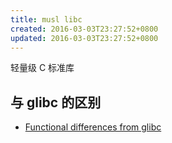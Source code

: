 ```yaml
---
title: musl libc
created: 2016-03-03T23:27:52+0800
updated: 2016-03-03T23:27:52+0800
---
```



轻量级 C 标准库

## 与 glibc 的区别

- [Functional differences from glibc](https://wiki.musl-libc.org/functional-differences-from-glibc.html)
